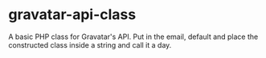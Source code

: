 # gravatar-api-class
A basic PHP class for Gravatar's API.  Put in the email, default and place the constructed class inside a string and call it a day.
